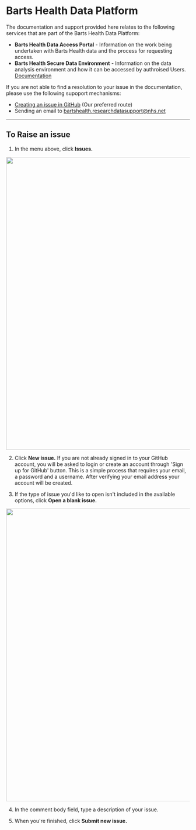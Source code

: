 # Barts Health Data Platform
The documentation and support provided here relates to the following services that are part of the Barts Health Data Platform:
* **Barts Health Data Access Portal** - Information on the work being undertaken with Barts Health data and the process for requesting access.  
* **Barts Health Secure Data Environment** - Information on the data analysis environment and how it can be accessed by authroised Users. [Documentation](https://github.com/Barts-Life-Science/AzureTRE/wiki/Home)

If you are not able to find a resolution to your issue in the documentation, please use the following supoport mechanisms:
* [Creating an issue in GitHub](https://github.com/Barts-Life-Science/Support/wiki/Creating-Issues) (Our preferred route)
* Sending an email to [bartshealth.researchdatasupport@nhs.net ](mailto:bartshealth.researchdatasupport@nhs.net)

***

## To Raise an issue
1. In the menu above, click **Issues.**
<img src="https://github.com/Barts-Life-Science/Support/assets/6781914/f1b66e3b-3df6-47d1-aa74-e71ee561b30e" width="800">

2. Click **New issue.** If you are not already signed in to your GitHub account, you will be asked to login or create an account through 'Sign up for GitHub' button. This is a simple process that requires your email, a password and a username. After verifying your email address your account will be created.

3. If the type of issue you'd like to open isn't included in the available options, click **Open a blank issue.**
<img src="https://github.com/Barts-Life-Science/Support/assets/6781914/85675111-39f0-4acd-8e7d-810976572f7a" width="800">

4. In the comment body field, type a description of your issue.
   
5. When you're finished, click **Submit new issue.**

